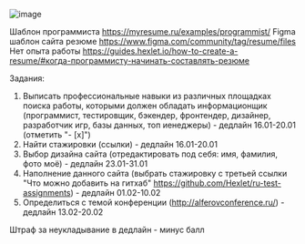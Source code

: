 ![image](https://github.com/sxdmatheww/6sem/assets/97594112/2b0ec171-9dc2-437c-a545-4fd9f36acafd)


Шаблон программиста https://myresume.ru/examples/programmist/ 
Figma шаблон сайта резюме https://www.figma.com/community/tag/resume/files
Нет опыта работы https://guides.hexlet.io/how-to-create-a-resume/#когда-программисту-начинать-составлять-резюме 

Задания:
1) Выписать профессиональные навыки из различных площадках поиска работы, которыми должен обладать информационщик (программист, тестировщик, бэкендер, фронтендер, дизайнер, разработчик игр, базы данных, топ иенеджеры) - дедлайн 16.01-20.01
(отметить "- [x]")
2) Найти стажировки (ссылки) - дедлайн 16.01-20.01
3) Выбор дизайна сайта (отредактировать под себя: имя, фамилия, фото моё) - дедлайн 23.01-31.01
4) Наполнение данного сайта (выбрать стажировку с третьей ссылки "Что можно добавить на гитхаб" https://github.com/Hexlet/ru-test-assignments) - дедлайн 01.02-10.02
5) Определиться с темой конференции (http://alferovconference.ru/) - дедлайн 13.02-20.02

Штраф за неукладывание в дедлайн - минус балл
